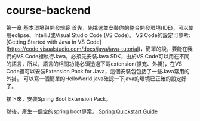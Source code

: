 # course-backend
第一章 基本環境與開發規範
首先，先挑選並安裝你的整合開發環境(IDE)，可以使用eclipse、IntelliJ或Visual Studio Code (VS Code)。
VS Code的設定可參考: [Getting Started with Java in VS Code] (https://code.visualstudio.com/docs/java/java-tutorial)，簡單的說，要能在我們的VS Code裡執行Java，必須先安裝Java SDK，由於VS Code可以用在不同的語言，所以，語言的相關功能必須透過下載extension(擴充、外掛)，在VS Code裡可以安裝Extension Pack for Java，這個安裝包包括了一些Java常用的外掛。
可以寫一個簡單的HelloWorld.java確認一下java的環境已正確的設定好了。

接下來，安裝Spring Boot Extension Pack。

然後，產生一個空的spring boot專案。
[Spring Quickstart Guide](https://spring.io/quickstart)